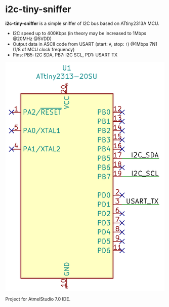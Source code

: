 # i2c-tiny-sniffer

**i2c-tiny-sniffer** is a simple sniffer of I2C bus based on ATtiny2313A MCU.

  - I2C speed up to 400Kbps (in theory may be increased to 1Mbps @20MHz @5VDD)
  - Output data in ASCII code from USART (start: `#`, stop: `!`) @1Mbps 7N1 (1/8 of MCU clock frequency)
  - Pins: PB5: I2C SDA, PB7: I2C SCL, PD1: USART TX

![Connections](images\schema.png)

Project for AtmelStudio 7.0 IDE.